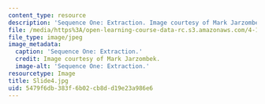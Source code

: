 ```yaml
---
content_type: resource
description: 'Sequence One: Extraction. Image courtesy of Mark Jarzombek.'
file: /media/https%3A/open-learning-course-data-rc.s3.amazonaws.com/4-184-architectural-design-workshop-collage-method-and-form-spring-2004/5479f6db383f6b02cb8dd19e23a986e6_Slide4.jpg
file_type: image/jpeg
image_metadata:
  caption: 'Sequence One: Extraction.'
  credit: Image courtesy of Mark Jarzombek.
  image-alt: 'Sequence One: Extraction.'
resourcetype: Image
title: Slide4.jpg
uid: 5479f6db-383f-6b02-cb8d-d19e23a986e6
---
```


